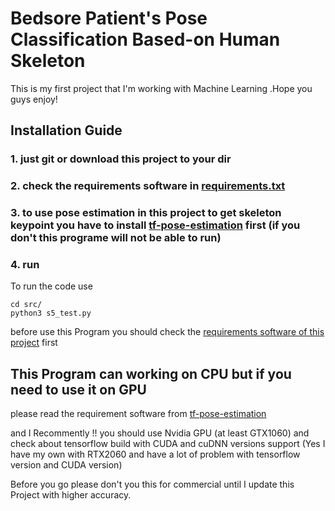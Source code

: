 
# Bedsore Patient's Pose Classification Based-on Human Skeleton

This is my first project that I'm working with Machine Learning .Hope you guys enjoy!

## Installation Guide

### 1. just git or download this project to your dir

### 2. check the requirements software in [requirements.txt](requirements.txt)

### 3. to use pose estimation in this project to get skeleton keypoint you have to install [tf-pose-estimation](https://github.com/ildoonet/tf-pose-estimation) first (if you don't this programe will not be able to run)

### 4. run

To run the code use 
```
cd src/
python3 s5_test.py
```
before use this Program you should check the [requirements software of this project](requirements.txt) first

## This Program can working on CPU but if you need to use it on GPU

please read the requirement software from [tf-pose-estimation](https://github.com/ildoonet/tf-pose-estimation)

and I Recommently !! you should use Nvidia GPU (at least GTX1060) and check about tensorflow build with CUDA and cuDNN versions support (Yes I have my own with RTX2060 and have a lot of problem with tensorflow version and CUDA version)

Before you go please don't you this for commercial until I update this Project with higher accuracy.
